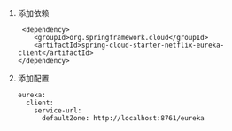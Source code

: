 1. 添加依赖
    ```text
     <dependency>
        <groupId>org.springframework.cloud</groupId>
        <artifactId>spring-cloud-starter-netflix-eureka-client</artifactId>
    </dependency>
    ```
2. 添加配置
    ```text
    eureka:
      client:
        service-url:
          defaultZone: http://localhost:8761/eureka
    ```